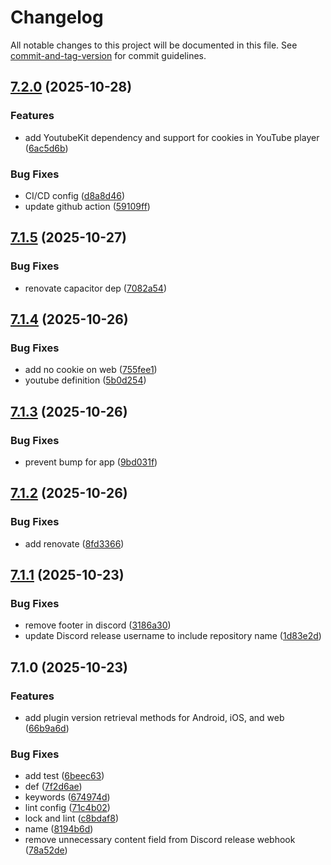 # Changelog

All notable changes to this project will be documented in this file. See [commit-and-tag-version](https://github.com/absolute-version/commit-and-tag-version) for commit guidelines.

## [7.2.0](https://github.com/Cap-go/capacitor-youtube-player/compare/7.1.5...7.2.0) (2025-10-28)


### Features

* add YoutubeKit dependency and support for cookies in YouTube player ([6ac5d6b](https://github.com/Cap-go/capacitor-youtube-player/commit/6ac5d6b7b1df32d4b72dc56f4c281a44a95b562e))


### Bug Fixes

* CI/CD config ([d8a8d46](https://github.com/Cap-go/capacitor-youtube-player/commit/d8a8d4660fe1d51c3573b87f37bb9435a349a2a6))
* update github action ([59109ff](https://github.com/Cap-go/capacitor-youtube-player/commit/59109ffce77c2d7e84382db364146493fce920e1))

## [7.1.5](https://github.com/Cap-go/capacitor-youtube-player/compare/7.1.4...7.1.5) (2025-10-27)


### Bug Fixes

* renovate capacitor dep ([7082a54](https://github.com/Cap-go/capacitor-youtube-player/commit/7082a547294484d2ac1d4ceb6f61caa37a9c7262))

## [7.1.4](https://github.com/Cap-go/capacitor-youtube-player/compare/7.1.3...7.1.4) (2025-10-26)


### Bug Fixes

* add no cookie on web ([755fee1](https://github.com/Cap-go/capacitor-youtube-player/commit/755fee1d7f2c077a9cb9f8e29c979fc9a8673dcb))
* youtube definition ([5b0d254](https://github.com/Cap-go/capacitor-youtube-player/commit/5b0d2547c47a9354d7fa5020ad05fa09299dd7bc))

## [7.1.3](https://github.com/Cap-go/capacitor-youtube-player/compare/7.1.2...7.1.3) (2025-10-26)


### Bug Fixes

* prevent bump for app ([9bd031f](https://github.com/Cap-go/capacitor-youtube-player/commit/9bd031f5b5709fed291d60e63c698e8499b254b0))

## [7.1.2](https://github.com/Cap-go/capacitor-youtube-player/compare/7.1.1...7.1.2) (2025-10-26)


### Bug Fixes

* add renovate ([8fd3366](https://github.com/Cap-go/capacitor-youtube-player/commit/8fd336636fa7082649388db35a5cd70bf07756e4))

## [7.1.1](https://github.com/Cap-go/capacitor-youtube-player/compare/7.1.0...7.1.1) (2025-10-23)


### Bug Fixes

* remove footer in discord ([3186a30](https://github.com/Cap-go/capacitor-youtube-player/commit/3186a30961616fb8a95bb7dfcb1d75f7baac3712))
* update Discord release username to include repository name ([1d83e2d](https://github.com/Cap-go/capacitor-youtube-player/commit/1d83e2da75bd418bceb437b15d68c19548154531))

## 7.1.0 (2025-10-23)


### Features

* add plugin version retrieval methods for Android, iOS, and web ([66b9a6d](https://github.com/Cap-go/capacitor-youtube-player/commit/66b9a6d0a75f5c1a07470bbb58620d4dc91b692c))


### Bug Fixes

* add test ([6beec63](https://github.com/Cap-go/capacitor-youtube-player/commit/6beec6361a720225484040b9b13d3de3af7d07d9))
* def ([7f2d6ae](https://github.com/Cap-go/capacitor-youtube-player/commit/7f2d6aebaa78e46e8b7e17206083acab13ee1625))
* keywords ([674974d](https://github.com/Cap-go/capacitor-youtube-player/commit/674974d647f2a3223f6129dd222940e6a1f3e0dd))
* lint config ([71c4b02](https://github.com/Cap-go/capacitor-youtube-player/commit/71c4b0286fe550124a50074995c5d305f3069c60))
* lock and lint ([c8bdaf8](https://github.com/Cap-go/capacitor-youtube-player/commit/c8bdaf8607fb75eb19382ca2c6c5184baaa63c6f))
* name ([8194b6d](https://github.com/Cap-go/capacitor-youtube-player/commit/8194b6d1126d6e5b9bcf38dfac85e679d0bf54d4))
* remove unnecessary content field from Discord release webhook ([78a52de](https://github.com/Cap-go/capacitor-youtube-player/commit/78a52dec944109370784ca40a98dd4120d57501b))
